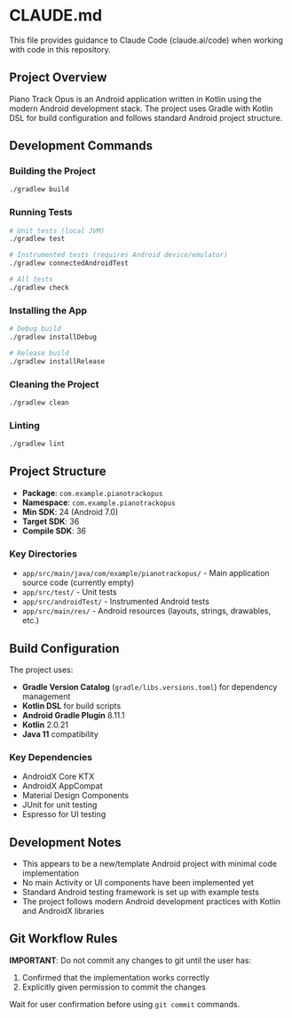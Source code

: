 # CLAUDE.md

This file provides guidance to Claude Code (claude.ai/code) when working with code in this repository.

## Project Overview

Piano Track Opus is an Android application written in Kotlin using the modern Android development stack. The project uses Gradle with Kotlin DSL for build configuration and follows standard Android project structure.

## Development Commands

### Building the Project
```bash
./gradlew build
```

### Running Tests
```bash
# Unit tests (local JVM)
./gradlew test

# Instrumented tests (requires Android device/emulator)
./gradlew connectedAndroidTest

# All tests
./gradlew check
```

### Installing the App
```bash
# Debug build
./gradlew installDebug

# Release build
./gradlew installRelease
```

### Cleaning the Project
```bash
./gradlew clean
```

### Linting
```bash
./gradlew lint
```

## Project Structure

- **Package**: `com.example.pianotrackopus`
- **Namespace**: `com.example.pianotrackopus`
- **Min SDK**: 24 (Android 7.0)
- **Target SDK**: 36
- **Compile SDK**: 36

### Key Directories
- `app/src/main/java/com/example/pianotrackopus/` - Main application source code (currently empty)
- `app/src/test/` - Unit tests
- `app/src/androidTest/` - Instrumented Android tests
- `app/src/main/res/` - Android resources (layouts, strings, drawables, etc.)

## Build Configuration

The project uses:
- **Gradle Version Catalog** (`gradle/libs.versions.toml`) for dependency management
- **Kotlin DSL** for build scripts
- **Android Gradle Plugin** 8.11.1
- **Kotlin** 2.0.21
- **Java 11** compatibility

### Key Dependencies
- AndroidX Core KTX
- AndroidX AppCompat
- Material Design Components
- JUnit for unit testing
- Espresso for UI testing

## Development Notes

- This appears to be a new/template Android project with minimal code implementation
- No main Activity or UI components have been implemented yet
- Standard Android testing framework is set up with example tests
- The project follows modern Android development practices with Kotlin and AndroidX libraries

## Git Workflow Rules

**IMPORTANT**: Do not commit any changes to git until the user has:
1. Confirmed that the implementation works correctly
2. Explicitly given permission to commit the changes

Wait for user confirmation before using `git commit` commands.